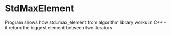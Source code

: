 # StdMaxElement
Program shows how std::max_element from algorithm library works in C++ - it return the biggest element between two iterators

